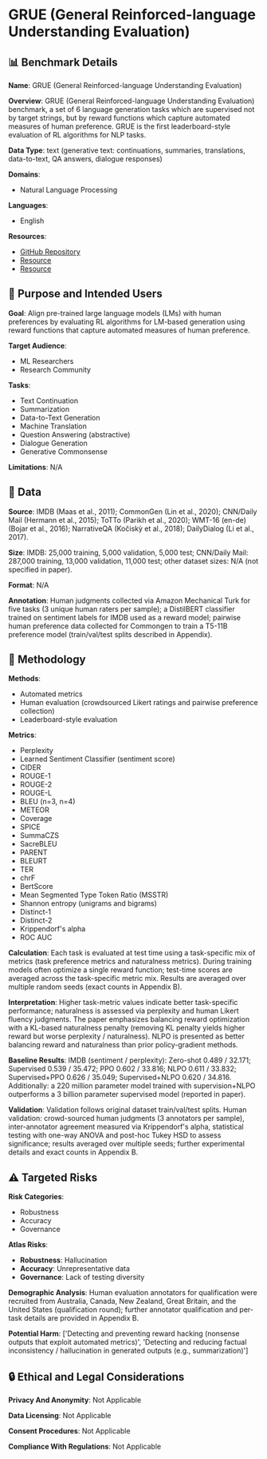 # GRUE (General Reinforced-language Understanding Evaluation)

## 📊 Benchmark Details

**Name**: GRUE (General Reinforced-language Understanding Evaluation)

**Overview**: GRUE (General Reinforced-language Understanding Evaluation) benchmark, a set of 6 language generation tasks which are supervised not by target strings, but by reward functions which capture automated measures of human preference. GRUE is the first leaderboard-style evaluation of RL algorithms for NLP tasks.

**Data Type**: text (generative text: continuations, summaries, translations, data-to-text, QA answers, dialogue responses)

**Domains**:
- Natural Language Processing

**Languages**:
- English

**Resources**:
- [GitHub Repository](https://github.com/allenai/RL4LMs)
- [Resource](https://rl4lms.apps.allenai.org/)
- [Resource](https://arxiv.org/abs/2210.01241)

## 🎯 Purpose and Intended Users

**Goal**: Align pre-trained large language models (LMs) with human preferences by evaluating RL algorithms for LM-based generation using reward functions that capture automated measures of human preference.

**Target Audience**:
- ML Researchers
- Research Community

**Tasks**:
- Text Continuation
- Summarization
- Data-to-Text Generation
- Machine Translation
- Question Answering (abstractive)
- Dialogue Generation
- Generative Commonsense

**Limitations**: N/A

## 💾 Data

**Source**: IMDB (Maas et al., 2011); CommonGen (Lin et al., 2020); CNN/Daily Mail (Hermann et al., 2015); ToTTo (Parikh et al., 2020); WMT-16 (en-de) (Bojar et al., 2016); NarrativeQA (Kočiskỳ et al., 2018); DailyDialog (Li et al., 2017).

**Size**: IMDB: 25,000 training, 5,000 validation, 5,000 test; CNN/Daily Mail: 287,000 training, 13,000 validation, 11,000 test; other dataset sizes: N/A (not specified in paper).

**Format**: N/A

**Annotation**: Human judgments collected via Amazon Mechanical Turk for five tasks (3 unique human raters per sample); a DistilBERT classifier trained on sentiment labels for IMDB used as a reward model; pairwise human preference data collected for Commongen to train a T5-11B preference model (train/val/test splits described in Appendix).

## 🔬 Methodology

**Methods**:
- Automated metrics
- Human evaluation (crowdsourced Likert ratings and pairwise preference collection)
- Leaderboard-style evaluation

**Metrics**:
- Perplexity
- Learned Sentiment Classifier (sentiment score)
- CIDER
- ROUGE-1
- ROUGE-2
- ROUGE-L
- BLEU (n=3, n=4)
- METEOR
- Coverage
- SPICE
- SummaCZS
- SacreBLEU
- PARENT
- BLEURT
- TER
- chrF
- BertScore
- Mean Segmented Type Token Ratio (MSSTR)
- Shannon entropy (unigrams and bigrams)
- Distinct-1
- Distinct-2
- Krippendorf's alpha
- ROC AUC

**Calculation**: Each task is evaluated at test time using a task-specific mix of metrics (task preference metrics and naturalness metrics). During training models often optimize a single reward function; test-time scores are averaged across the task-specific metric mix. Results are averaged over multiple random seeds (exact counts in Appendix B).

**Interpretation**: Higher task-metric values indicate better task-specific performance; naturalness is assessed via perplexity and human Likert fluency judgments. The paper emphasizes balancing reward optimization with a KL-based naturalness penalty (removing KL penalty yields higher reward but worse perplexity / naturalness). NLPO is presented as better balancing reward and naturalness than prior policy-gradient methods.

**Baseline Results**: IMDB (sentiment / perplexity): Zero-shot 0.489 / 32.171; Supervised 0.539 / 35.472; PPO 0.602 / 33.816; NLPO 0.611 / 33.832; Supervised+PPO 0.626 / 35.049; Supervised+NLPO 0.620 / 34.816. Additionally: a 220 million parameter model trained with supervision+NLPO outperforms a 3 billion parameter supervised model (reported in paper).

**Validation**: Validation follows original dataset train/val/test splits. Human validation: crowd-sourced human judgments (3 annotators per sample), inter-annotator agreement measured via Krippendorf's alpha, statistical testing with one-way ANOVA and post-hoc Tukey HSD to assess significance; results averaged over multiple seeds; further experimental details and exact counts in Appendix B.

## ⚠️ Targeted Risks

**Risk Categories**:
- Robustness
- Accuracy
- Governance

**Atlas Risks**:
- **Robustness**: Hallucination
- **Accuracy**: Unrepresentative data
- **Governance**: Lack of testing diversity

**Demographic Analysis**: Human evaluation annotators for qualification were recruited from Australia, Canada, New Zealand, Great Britain, and the United States (qualification round); further annotator qualification and per-task details are provided in Appendix B.

**Potential Harm**: ['Detecting and preventing reward hacking (nonsense outputs that exploit automated metrics)', 'Detecting and reducing factual inconsistency / hallucination in generated outputs (e.g., summarization)']

## 🔒 Ethical and Legal Considerations

**Privacy And Anonymity**: Not Applicable

**Data Licensing**: Not Applicable

**Consent Procedures**: Not Applicable

**Compliance With Regulations**: Not Applicable
